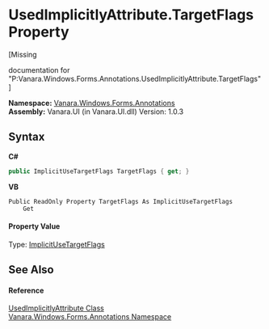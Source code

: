 # UsedImplicitlyAttribute.TargetFlags Property 
 

\[Missing <summary> documentation for "P:Vanara.Windows.Forms.Annotations.UsedImplicitlyAttribute.TargetFlags"\]

**Namespace:**&nbsp;<a href="600255aa-5477-7018-00f3-14fce5adebc9">Vanara.Windows.Forms.Annotations</a><br />**Assembly:**&nbsp;Vanara.UI (in Vanara.UI.dll) Version: 1.0.3

## Syntax

**C#**<br />
``` C#
public ImplicitUseTargetFlags TargetFlags { get; }
```

**VB**<br />
``` VB
Public ReadOnly Property TargetFlags As ImplicitUseTargetFlags
	Get
```


#### Property Value
Type: <a href="136a8d36-e1e3-a677-f326-7083a1fb31ce">ImplicitUseTargetFlags</a>

## See Also


#### Reference
<a href="bf3873b6-02e9-eb7c-cf35-2ded974b1035">UsedImplicitlyAttribute Class</a><br /><a href="600255aa-5477-7018-00f3-14fce5adebc9">Vanara.Windows.Forms.Annotations Namespace</a><br />